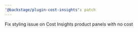 ```yaml
---
'@backstage/plugin-cost-insights': patch
---
```


Fix styling issue on Cost Insights product panels with no cost
